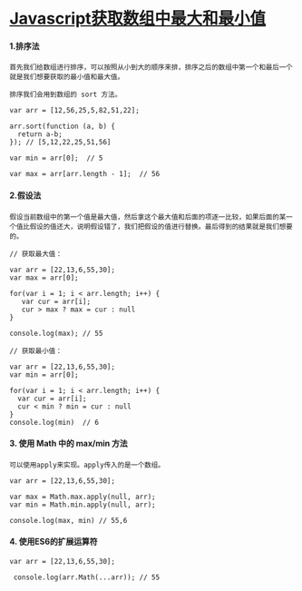 # [Javascript获取数组中最大和最小值](https://www.cnblogs.com/zhouyangla/p/8482010.html)
#### 1.排序法
```
首先我们给数组进行排序，可以按照从小到大的顺序来排，排序之后的数组中第一个和最后一个就是我们想要获取的最小值和最大值。

排序我们会用到数组的 sort 方法。

var arr = [12,56,25,5,82,51,22];

arr.sort(function (a, b) {
  return a-b;
}); // [5,12,22,25,51,56]

var min = arr[0];  // 5

var max = arr[arr.length - 1];  // 56
```
#### 2.假设法
```
假设当前数组中的第一个值是最大值，然后拿这个最大值和后面的项逐一比较，如果后面的某一个值比假设的值还大，说明假设错了，我们把假设的值进行替换。最后得到的结果就是我们想要的。

// 获取最大值：

var arr = [22,13,6,55,30];
var max = arr[0];

for(var i = 1; i < arr.length; i++) {
   var cur = arr[i];
   cur > max ? max = cur : null
}

console.log(max); // 55

// 获取最小值：

var arr = [22,13,6,55,30];
var min = arr[0];

for(var i = 1; i < arr.length; i++) {
  var cur = arr[i];
  cur < min ? min = cur : null
}
console.log(min)  // 6
```
#### 3. 使用 Math 中的 max/min 方法

```
可以使用apply来实现。apply传入的是一个数组。

var arr = [22,13,6,55,30];

var max = Math.max.apply(null, arr);
var min = Math.min.apply(null, arr);

console.log(max, min) // 55,6

```
#### 4. 使用ES6的扩展运算符

```
var arr = [22,13,6,55,30];
 
 console.log(arr.Math(...arr)); // 55
```
